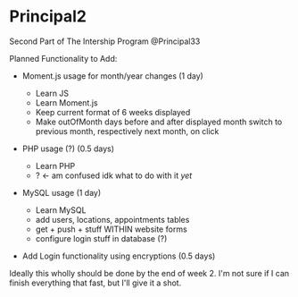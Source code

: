 # Principal2
Second Part of The Intership Program @Principal33

Planned Functionality to Add:
- Moment.js usage for month/year changes (1 day)
    - Learn JS
    - Learn Moment.js
    - Keep current format of 6 weeks displayed
    - Make outOfMonth days before and after displayed month switch to previous month, respectively next month, on click

- PHP usage (?) (0.5 days)
    - Learn PHP
    - ? <- am confused idk what to do with it _yet_

- MySQL usage (1 day)
    - Learn MySQL
    - add users, locations, appointments tables
    - get + push + stuff WITHIN website forms
    - configure login stuff in database (?)

- Add Login functionality using encryptions (0.5 days)

Ideally this wholly should be done by the end of week 2.
I'm not sure if I can finish everything that fast, but I'll give it a shot.